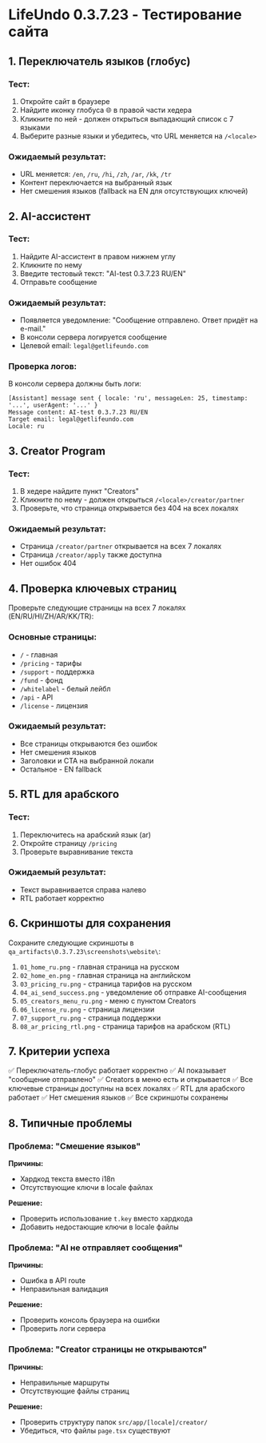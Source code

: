 # LifeUndo 0.3.7.23 - Тестирование сайта

## 1. Переключатель языков (глобус)

### Тест:
1. Откройте сайт в браузере
2. Найдите иконку глобуса 🌐 в правой части хедера
3. Кликните по ней - должен открыться выпадающий список с 7 языками
4. Выберите разные языки и убедитесь, что URL меняется на `/<locale>`

### Ожидаемый результат:
- URL меняется: `/en`, `/ru`, `/hi`, `/zh`, `/ar`, `/kk`, `/tr`
- Контент переключается на выбранный язык
- Нет смешения языков (fallback на EN для отсутствующих ключей)

## 2. AI-ассистент

### Тест:
1. Найдите AI-ассистент в правом нижнем углу
2. Кликните по нему
3. Введите тестовый текст: "AI-test 0.3.7.23 RU/EN"
4. Отправьте сообщение

### Ожидаемый результат:
- Появляется уведомление: "Сообщение отправлено. Ответ придёт на e-mail."
- В консоли сервера логируется сообщение
- Целевой email: `legal@getlifeundo.com`

### Проверка логов:
В консоли сервера должны быть логи:
```
[Assistant] message sent { locale: 'ru', messageLen: 25, timestamp: '...', userAgent: '...' }
Message content: AI-test 0.3.7.23 RU/EN
Target email: legal@getlifeundo.com
Locale: ru
```

## 3. Creator Program

### Тест:
1. В хедере найдите пункт "Creators"
2. Кликните по нему - должен открыться `/<locale>/creator/partner`
3. Проверьте, что страница открывается без 404 на всех локалях

### Ожидаемый результат:
- Страница `/creator/partner` открывается на всех 7 локалях
- Страница `/creator/apply` также доступна
- Нет ошибок 404

## 4. Проверка ключевых страниц

Проверьте следующие страницы на всех 7 локалях (EN/RU/HI/ZH/AR/KK/TR):

### Основные страницы:
- `/` - главная
- `/pricing` - тарифы  
- `/support` - поддержка
- `/fund` - фонд
- `/whitelabel` - белый лейбл
- `/api` - API
- `/license` - лицензия

### Ожидаемый результат:
- Все страницы открываются без ошибок
- Нет смешения языков
- Заголовки и CTA на выбранной локали
- Остальное - EN fallback

## 5. RTL для арабского

### Тест:
1. Переключитесь на арабский язык (ar)
2. Откройте страницу `/pricing`
3. Проверьте выравнивание текста

### Ожидаемый результат:
- Текст выравнивается справа налево
- RTL работает корректно

## 6. Скриншоты для сохранения

Сохраните следующие скриншоты в `qa_artifacts\0.3.7.23\screenshots\website\`:

1. `01_home_ru.png` - главная страница на русском
2. `02_home_en.png` - главная страница на английском  
3. `03_pricing_ru.png` - страница тарифов на русском
4. `04_ai_send_success.png` - уведомление об отправке AI-сообщения
5. `05_creators_menu_ru.png` - меню с пунктом Creators
6. `06_license_ru.png` - страница лицензии
7. `07_support_ru.png` - страница поддержки
8. `08_ar_pricing_rtl.png` - страница тарифов на арабском (RTL)

## 7. Критерии успеха

✅ Переключатель-глобус работает корректно
✅ AI показывает "сообщение отправлено"
✅ Creators в меню есть и открывается
✅ Все ключевые страницы доступны на всех локалях
✅ RTL для арабского работает
✅ Нет смешения языков
✅ Все скриншоты сохранены

## 8. Типичные проблемы

### Проблема: "Смешение языков"
**Причины:**
- Хардкод текста вместо i18n
- Отсутствующие ключи в locale файлах

**Решение:**
- Проверить использование `t.key` вместо хардкода
- Добавить недостающие ключи в locale файлы

### Проблема: "AI не отправляет сообщения"
**Причины:**
- Ошибка в API route
- Неправильная валидация

**Решение:**
- Проверить консоль браузера на ошибки
- Проверить логи сервера

### Проблема: "Creator страницы не открываются"
**Причины:**
- Неправильные маршруты
- Отсутствующие файлы страниц

**Решение:**
- Проверить структуру папок `src/app/[locale]/creator/`
- Убедиться, что файлы `page.tsx` существуют
